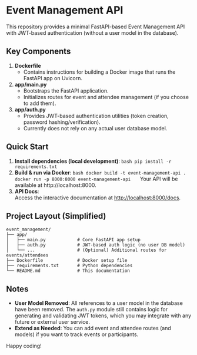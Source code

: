 # Event Management API

This repository provides a minimal FastAPI-based Event Management API with JWT-based authentication (without a user model in the database). 

## Key Components

1. **Dockerfile**  
   - Contains instructions for building a Docker image that runs the FastAPI app on Uvicorn.
2. **app/main.py**  
   - Bootstraps the FastAPI application.
   - Initializes routes for event and attendee management (if you choose to add them).
3. **app/auth.py**  
   - Provides JWT-based authentication utilities (token creation, password hashing/verification).
   - Currently does not rely on any actual user database model.

## Quick Start

1. **Install dependencies (local development)**:   ```bash
   pip install -r requirements.txt   ```
2. **Build & run via Docker**:   ```bash
   docker build -t event-management-api .
   docker run -p 8000:8000 event-management-api   ```
   Your API will be available at http://localhost:8000.
3. **API Docs**:  
   Access the interactive documentation at [http://localhost:8000/docs](http://localhost:8000/docs).

## Project Layout (Simplified)

```
event_management/
├── app/
│   ├── main.py            # Core FastAPI app setup
│   ├── auth.py            # JWT-based auth logic (no user DB model)
│   └── ...                # (Optional) Additional routes for events/attendees
├── Dockerfile             # Docker setup file
├── requirements.txt       # Python dependencies
└── README.md              # This documentation
```

## Notes

- **User Model Removed**: All references to a user model in the database have been removed. The `auth.py` module still contains logic for generating and validating JWT tokens, which you may integrate with any future or external user service.
- **Extend as Needed**: You can add event and attendee routes (and models) if you want to track events or participants. 

Happy coding!
